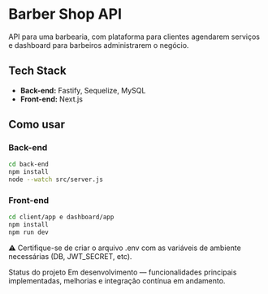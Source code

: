 # Barber Shop API

API para uma barbearia, com plataforma para clientes agendarem serviços e dashboard para barbeiros administrarem o negócio.

## Tech Stack
- **Back-end:** Fastify, Sequelize, MySQL
- **Front-end:** Next.js

## Como usar

### Back-end
```bash
cd back-end
npm install
node --watch src/server.js
```
### Front-end
```bash
cd client/app e dashboard/app
npm install
npm run dev
```

⚠️ Certifique-se de criar o arquivo .env com as variáveis de ambiente necessárias (DB, JWT_SECRET, etc).

Status do projeto
Em desenvolvimento — funcionalidades principais implementadas, melhorias e integração contínua em andamento.

